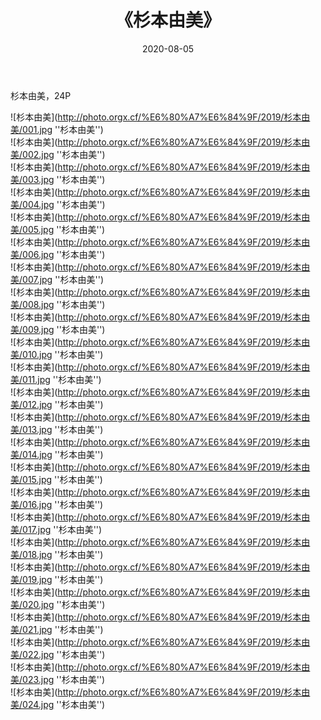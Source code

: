 ﻿---
layout: post
title:  《杉本由美》
date:   2020-08-05
image: http://photo.orgx.cf/%E6%80%A7%E6%84%9F/2019/杉本由美/000.jpg
categories: [美女, 性感, 泳衣]
---

杉本由美，24P

![杉本由美](http://photo.orgx.cf/%E6%80%A7%E6%84%9F/2019/杉本由美/001.jpg ''杉本由美'') <br>
![杉本由美](http://photo.orgx.cf/%E6%80%A7%E6%84%9F/2019/杉本由美/002.jpg ''杉本由美'') <br>
![杉本由美](http://photo.orgx.cf/%E6%80%A7%E6%84%9F/2019/杉本由美/003.jpg ''杉本由美'') <br>
![杉本由美](http://photo.orgx.cf/%E6%80%A7%E6%84%9F/2019/杉本由美/004.jpg ''杉本由美'') <br>
![杉本由美](http://photo.orgx.cf/%E6%80%A7%E6%84%9F/2019/杉本由美/005.jpg ''杉本由美'') <br>
![杉本由美](http://photo.orgx.cf/%E6%80%A7%E6%84%9F/2019/杉本由美/006.jpg ''杉本由美'') <br>
![杉本由美](http://photo.orgx.cf/%E6%80%A7%E6%84%9F/2019/杉本由美/007.jpg ''杉本由美'') <br>
![杉本由美](http://photo.orgx.cf/%E6%80%A7%E6%84%9F/2019/杉本由美/008.jpg ''杉本由美'') <br>
![杉本由美](http://photo.orgx.cf/%E6%80%A7%E6%84%9F/2019/杉本由美/009.jpg ''杉本由美'') <br>
![杉本由美](http://photo.orgx.cf/%E6%80%A7%E6%84%9F/2019/杉本由美/010.jpg ''杉本由美'') <br>
![杉本由美](http://photo.orgx.cf/%E6%80%A7%E6%84%9F/2019/杉本由美/011.jpg ''杉本由美'') <br>
![杉本由美](http://photo.orgx.cf/%E6%80%A7%E6%84%9F/2019/杉本由美/012.jpg ''杉本由美'') <br>
![杉本由美](http://photo.orgx.cf/%E6%80%A7%E6%84%9F/2019/杉本由美/013.jpg ''杉本由美'') <br>
![杉本由美](http://photo.orgx.cf/%E6%80%A7%E6%84%9F/2019/杉本由美/014.jpg ''杉本由美'') <br>
![杉本由美](http://photo.orgx.cf/%E6%80%A7%E6%84%9F/2019/杉本由美/015.jpg ''杉本由美'') <br>
![杉本由美](http://photo.orgx.cf/%E6%80%A7%E6%84%9F/2019/杉本由美/016.jpg ''杉本由美'') <br>
![杉本由美](http://photo.orgx.cf/%E6%80%A7%E6%84%9F/2019/杉本由美/017.jpg ''杉本由美'') <br>
![杉本由美](http://photo.orgx.cf/%E6%80%A7%E6%84%9F/2019/杉本由美/018.jpg ''杉本由美'') <br>
![杉本由美](http://photo.orgx.cf/%E6%80%A7%E6%84%9F/2019/杉本由美/019.jpg ''杉本由美'') <br>
![杉本由美](http://photo.orgx.cf/%E6%80%A7%E6%84%9F/2019/杉本由美/020.jpg ''杉本由美'') <br>
![杉本由美](http://photo.orgx.cf/%E6%80%A7%E6%84%9F/2019/杉本由美/021.jpg ''杉本由美'') <br>
![杉本由美](http://photo.orgx.cf/%E6%80%A7%E6%84%9F/2019/杉本由美/022.jpg ''杉本由美'') <br>
![杉本由美](http://photo.orgx.cf/%E6%80%A7%E6%84%9F/2019/杉本由美/023.jpg ''杉本由美'') <br>
![杉本由美](http://photo.orgx.cf/%E6%80%A7%E6%84%9F/2019/杉本由美/024.jpg ''杉本由美'') <br>
